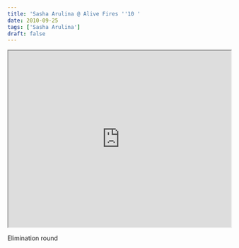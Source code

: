 ```yaml
---
title: 'Sasha Arulina @ Alive Fires ''10 '
date: 2010-09-25
tags: ['Sasha Arulina']
draft: false
---
```


<div class="field field-type-emvideo field-field-videocode">
    <div class="field-items">
            <div class="field-item odd">
                    <div class="emvideo emvideo-video emvideo-vimeo"><div id="media-vimeo-5" class="media-vimeo">
    <iframe src="http://player.vimeo.com/video/15274298?title=0&fullscreen=1&show_title=0&show_byline=0&show_portrait=0&autoplay=0" width=100% height="400"></iframe>
</div>
</div>        </div>
        </div>
</div>
 <p>Elimination round</p>
